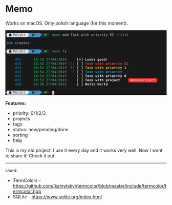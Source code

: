 # Memo

Works on macOS. Only polish language (for this moment). 

![Memo Screenshot](https://github.com/Pelski/Memo/blob/master/screenshot.png?raw=true)

**Features:**

 - priority: 0/1/2/3
 - projects
 - tags
 - status: new/pending/done
 - sorting
 - help
 
This is my old project. I use it every day and it works very well. Now I want to share it! Check it out.

---

Used: 
- TermColors - https://github.com/ikalnytskyi/termcolor/blob/master/include/termcolor/termcolor.hpp
- SQLite - https://www.sqlite.org/index.html
